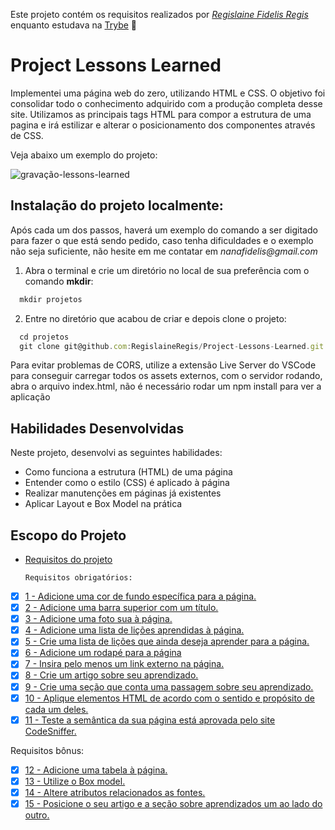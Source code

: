 Este projeto contém os requisitos realizados por _[Regislaine Fidelis Regis](https://www.linkedin.com/in/regislaine-regis/)_ enquanto estudava na [Trybe](https://www.betrybe.com/) :rocket:

# Project Lessons Learned

Implementei uma página web do zero, utilizando HTML e CSS. O objetivo foi consolidar todo o conhecimento adquirido com a produção completa desse site. Utilizamos as principais tags HTML para compor a estrutura de uma pagina e irá estilizar e alterar o posicionamento dos componentes através de CSS.

Veja abaixo um exemplo do projeto:

![gravação-lessons-learned](https://user-images.githubusercontent.com/94489726/200090719-a5f4d611-27ad-4f1f-8019-186423abffc5.gif)

## Instalação do projeto localmente:

Após cada um dos passos, haverá um exemplo do comando a ser digitado para fazer o que está sendo pedido, caso tenha dificuldades e o exemplo não seja suficiente, não hesite em me contatar em _nanafidelis@gmail.com_ 

1. Abra o terminal e crie um diretório no local de sua preferência com o comando **mkdir**:
```javascript
  mkdir projetos
```

2. Entre no diretório que acabou de criar e depois clone o projeto:
```javascript
  cd projetos
  git clone git@github.com:RegislaineRegis/Project-Lessons-Learned.git
```

Para evitar problemas de CORS, utilize a extensão Live Server do VSCode para conseguir carregar todos os assets externos, com o servidor rodando, abra o arquivo index.html, não é necessário rodar um npm install para ver a aplicação

## Habilidades Desenvolvidas

Neste projeto, desenvolvi as seguintes habilidades:

- Como funciona a estrutura (HTML) de uma página
- Entender como o estilo (CSS) é aplicado à página
- Realizar manutenções em páginas já existentes
- Aplicar Layout e Box Model na prática


## Escopo do Projeto

- [Requisitos do projeto](#requisitos-do-projeto)

    `Requisitos obrigatórios:`
 - [x] [1 - Adicione uma cor de fundo específica para a página.](#1---adicione-uma-cor-de-fundo-especifica-para-a-página)
 - [x] [2 - Adicione uma barra superior com um título.](#2---adicione-uma-barra-superior-com-um-título)
 - [x] [3 - Adicione uma foto sua à página.](#3---adicione-uma-foto-sua-à-página)
 - [x] [4 - Adicione uma lista de lições aprendidas à página.](#4---adicione-uma-lista-de-lições-aprendidas-à-página)
 - [x] [5 - Crie uma lista de lições que ainda deseja aprender para a página.](#5---Crie-uma-lista-de-lições-que-ainda-deseja-aprender-para-a-página)
 - [x] [6 - Adicione um rodapé para a página](#6---Adicione-um-rodapé-para-a-página)
 - [x] [7 - Insira pelo menos um link externo na página.](#7---Insira-pelo-menos-um-link-externo-na-página)
 - [x] [8 - Crie um artigo sobre seu aprendizado.](#8---crie-um-artigo-sobre-seu-aprendizado)
 - [x] [9 - Crie uma seção que conta uma passagem sobre seu aprendizado.](#9---crie-uma-seção-que-conta-uma-passagem-sobre-seu-aprendizado)
 - [x] [10 - Aplique elementos HTML de acordo com o sentido e propósito de cada um deles.](#9---Aplique-elementos-HTML-de-acordo-com-o-sentido-e-propósito-de-cada-um-deles)
  - [x] [11 - Teste a semântica da sua página está aprovada pelo site CodeSniffer.](#9---Teste-a-semântica-da-sua-página-está-aprovada-pelo-site-CodeSniffer)
  
 Requisitos bônus:
- [x] [12 - Adicione uma tabela à página.](#10---Adicione-uma-tabela-a-página)
- [x] [13 - Utilize o Box model.](#11---Utilize-o-Box-model)
- [x] [14 - Altere atributos relacionados as fontes.](#11---Altere-atributos-relacionados-as-fontes)
- [x] [15 - Posicione o seu artigo e a seção sobre aprendizados um ao lado do outro.](#11---Posicione-seu-artigo-e-a-seção-sobre-aprendizados-um-ao-lado-do-outro)
